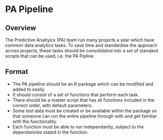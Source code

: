 # PA Pipeline

## Overview
The Predictive Analtyics (PA) team run many projects a year which have common data analytics tasks. To save time and standardise the approach across projects, these tasks should be consolidated into a set of standard scripts that can be used, i.e. the PA Pipline.

## Format
* The PA pipeline should be an R package which can be modified and added to easily.
* It should consist of a set of functions that perform each task.
* There should be a master script that has all functions included in the correct order, with default parameters.
* Some test data must be created or be available within the package so that someone can run the entire pipeline through with and get familiar with the functionality.
* Each function must be able to run independantly, subject to the dependancies stated in the function.
